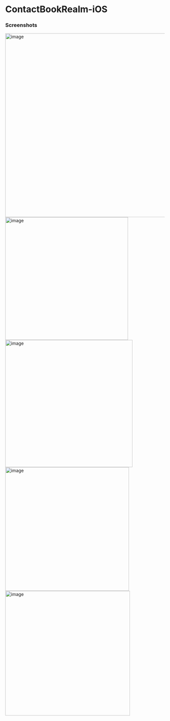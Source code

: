 # ContactBookRealm-iOS

### Screenshots

<img width="581" alt="image" src="https://user-images.githubusercontent.com/102688997/161763045-27a8e8f6-2b15-477e-9746-a286a834e2db.png">
<img width="388" alt="image" src="https://user-images.githubusercontent.com/102688997/161762564-0a4a6437-50da-4217-ba34-3f06b73d2dab.png">
<img width="402" alt="image" src="https://user-images.githubusercontent.com/102688997/161762663-745c20e1-58de-4a01-9525-bdd5fbca6c86.png">
<img width="391" alt="image" src="https://user-images.githubusercontent.com/102688997/161762243-c9288ba9-8e8d-4dbc-a32c-1eed2ba74188.png">
<img width="394" alt="image" src="https://user-images.githubusercontent.com/102688997/161762416-a6826350-63a8-43aa-b550-65538d2891fb.png">

